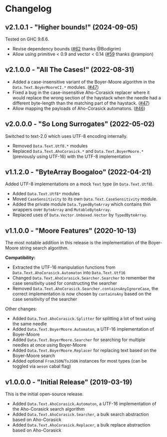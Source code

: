 # Changelog

## v2.1.0.1 - "Higher bounds!" (2024-09-05)

Tested on GHC 9.6.6.

- Revise dependency bounds ([#62](https://github.com/channable/alfred-margaret/issues/62) thanks @Bodigrim)
- Allow using primitive < 0.9 and vector < 0.14 ([#59](https://github.com/channable/alfred-margaret/pull/59) thanks @rampion)

## v2.1.0.0 - "All The Cases!" (2022-08-31)

- Added a case-insensitive variant of the Boyer-Moore algorithm in the `Data.Text.BoyerMooreCI.*` modules. ([#47](https://github.com/channable/alfred-margaret/pull/47))
- Fixed a bug in the case-insensitive Aho-Corasick replacer where it would
  replace the wrong section of the haystack when the needle had a different
  byte-length than the matching part of the haystack. ([#47](https://github.com/channable/alfred-margaret/pull/47))
- Allow mapping the payloads of Aho-Corasick automatons. ([#46](https://github.com/channable/alfred-margaret/pull/46))

## v2.0.0.0 - "So Long Surrogates" (2022-05-02)

Switched to text-2.0 which uses UTF-8 encoding internally.

- Removed `Data.Text.Utf8.*` modules
- Replaced `Data.Text.AhoCorasick.*` and `Data.Text.BoyerMoore.*` (previously using UTF-16) with the UTF-8 implementation

## v1.1.2.0 - "ByteArray Boogaloo" (2022-04-21)

Added UTF-8 implementations on a mock `Text` type (in `Data.Text.Utf8`).

- Added `Data.Text.Utf8*` modules
- Moved `CaseSensitivity` to its own `Data.Text.CaseSensitivity` module.
- Added the private module `Data.TypedByteArray` which contains thin wrappers over `ByteArray` and `MutableByteArray`.
- Replaced uses of `Data.Vector.Unboxed.Vector` by `TypedByteArray`.

## v1.1.0.0 - "Moore Features" (2020-10-13)

The most notable addition in this release is the implementation of the Boyer-Moore string search algorithm.

**Compatibility:**

- Extracted the UTF-16 manipulation functions from `Data.Text.AhoCorasick.Automaton` into `Data.Text.Utf16`
- Changed `Data.Text.AhoCorasick.Searcher.Searcher` to remember the case sensitivity used for constructing the searcher
- Removed `Data.Text.AhoCorasick.Searcher.containsAnyIgnoreCase`, the correct implementation is now chosen by `containsAny` based on the case sensitivity of the searcher

Other changes:

- Added `Data.Text.AhoCorasick.Splitter` for splitting a lot of text using the same needle
- Added `Data.Text.BoyerMoore.Automaton`, a UTF-16 implementation of Boyer-Moore
- Added `Data.Text.BoyerMoore.Searcher` for searching for multiple needles at once using Boyer-Moore
- Added `Data.Text.BoyerMoore.Replacer` for replacing text based on the Boyer-Moore search
- Added optional `FromJSON`/`ToJSON` instances for most types (can be toggled via `aeson` cabal flag)

## v1.0.0.0 - "Initial Release" (2019-03-19)

This is the initial open-source release.

- Added `Data.Text.AhoCorasick.Automaton`, a UTF-16 implementation of the Aho-Corasick search algorithm
- Added `Data.Text.AhoCorasick.Searcher`, a bulk search abstraction based on Aho-Corasick
- Added `Data.Text.AhoCorasick.Replacer`, a bulk replace abstraction based on Aho-Corasick
